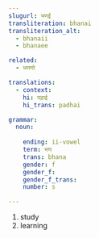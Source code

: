 ```yaml
---
slugurl: भणई
transliteration: bhanai
transliteration_alt:
  - bhanaii
  - bhanaee

related:
  - भणणो

translations:
  - context:
    hi: पढ़ाई
    hi_trans: padhai

grammar:
  noun:
     
    ending: ii-vowel
    term: भण
    trans: bhana
    gender: f
    gender_f: 
    gender_f_trans: 
    number: s

---
```


<word-pos pos="noun">

<word-meanings>

1. study
2. learning

</word-meanings>

<noun-decl :grammar="grammar" ></noun-decl>

<!-- ### Related -->

<!-- <related :related="related" ></related> -->

</word-pos>

